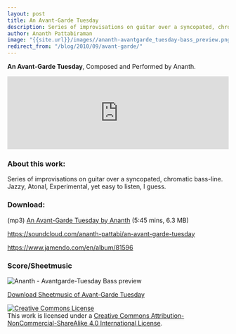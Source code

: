 ```yaml
--- 
layout: post 
title: An Avant-Garde Tuesday 
description: Series of improvisations on guitar over a syncopated, chromatic bass-line. Jazzy. Atonal. Experimental.
author: Ananth Pattabiraman
image: "{{site.url}}/images//ananth-avantgarde_tuesday-bass_preview.png"
redirect_from: "/blog/2010/09/avant-garde/"
--- 
```


**An Avant-Garde Tuesday**, Composed and Performed by Ananth.

<iframe width="100%" height="166" scrolling="no" frameborder="no" src="https://w.soundcloud.com/player/?url=https%3A//api.soundcloud.com/tracks/8043164&amp;color=333333&amp;auto_play=false&amp;hide_related=false&amp;show_comments=true&amp;show_user=true&amp;show_reposts=false"></iframe>

<!-- Image redundant. Soundcloud player already show it
![Avantgarde Tuesday]({{site.url}}/images/avatgardetuesday.png "avatgardetuesday")
-->

### About this work:

Series of improvisations on guitar over a syncopated, chromatic bass-line. Jazzy, Atonal, Experimental, yet easy to listen, I guess.

### Download:

(mp3) [An Avant-Garde Tuesday by Ananth]({{site.url}}/download/music/ananth-avant_garde_tuesday.mp3) (5:45 mins, 6.3 MB)

<https://soundcloud.com/ananth-pattabi/an-avant-garde-tuesday>

<https://www.jamendo.com/en/album/81596>

### Score/Sheetmusic

<img class="img-responsive" src="{{site.url}}/images//ananth-avantgarde_tuesday-bass_preview.png" alt="Ananth - Avantgarde-Tuesday Bass preview" />

[Download Sheetmusic of Avant-Garde Tuesday](https://imslp.org/wiki/An_Avant-Garde_Tuesday_%28Pattabiraman,_Ananth%29)

<a rel="license" href="https://creativecommons.org/licenses/by-nc-sa/4.0/"><img alt="Creative Commons License" style="border-width:0" src="https://i.creativecommons.org/l/by-nc-sa/4.0/80x15.png" /></a><br />This work is licensed under a <a rel="license" href="https://creativecommons.org/licenses/by-nc-sa/4.0/">Creative Commons Attribution-NonCommercial-ShareAlike 4.0 International License</a>.
